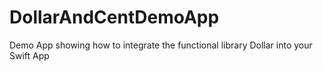 DollarAndCentDemoApp
====================

Demo App showing how to integrate the functional library Dollar into your Swift App
